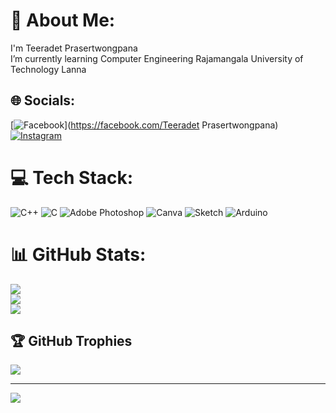 # 💫 About Me:
I'm Teeradet Prasertwongpana<br>I’m currently learning Computer Engineering Rajamangala University of Technology Lanna


## 🌐 Socials:
[![Facebook](https://img.shields.io/badge/Facebook-%231877F2.svg?logo=Facebook&logoColor=white)](https://facebook.com/Teeradet Prasertwongpana) [![Instagram](https://img.shields.io/badge/Instagram-%23E4405F.svg?logo=Instagram&logoColor=white)](https://instagram.com/Trdd_ps) 

# 💻 Tech Stack:
![C++](https://img.shields.io/badge/c++-%2300599C.svg?style=for-the-badge&logo=c%2B%2B&logoColor=white) ![C](https://img.shields.io/badge/c-%2300599C.svg?style=for-the-badge&logo=c&logoColor=white) ![Adobe Photoshop](https://img.shields.io/badge/adobephotoshop-%2331A8FF.svg?style=for-the-badge&logo=adobephotoshop&logoColor=white) ![Canva](https://img.shields.io/badge/Canva-%2300C4CC.svg?style=for-the-badge&logo=Canva&logoColor=white) ![Sketch](https://img.shields.io/badge/Sketch-FFB387?style=for-the-badge&logo=sketch&logoColor=black) ![Arduino](https://img.shields.io/badge/-Arduino-00979D?style=for-the-badge&logo=Arduino&logoColor=white)
# 📊 GitHub Stats:
![](https://github-readme-stats.vercel.app/api?username=Pteeradet&theme=dark&hide_border=false&include_all_commits=false&count_private=false)<br/>
![](https://github-readme-streak-stats.herokuapp.com/?user=Pteeradet&theme=dark&hide_border=false)<br/>
![](https://github-readme-stats.vercel.app/api/top-langs/?username=Pteeradet&theme=dark&hide_border=false&include_all_commits=false&count_private=false&layout=compact)

## 🏆 GitHub Trophies
![](https://github-profile-trophy.vercel.app/?username=Pteeradet&theme=dark_dimmed&no-frame=false&no-bg=true&margin-w=4)

---
[![](https://visitcount.itsvg.in/api?id=Pteeradet&icon=0&color=0)](https://visitcount.itsvg.in)

<!-- Proudly created with GPRM ( https://gprm.itsvg.in ) -->
